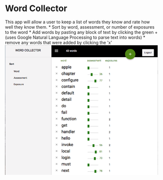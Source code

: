 # Word Collector

This app will allow a user to keep a list of words they know and rate how well they know them.
	* Sort by word, assessment, or number of exposures to the word
	* Add words by pasting any block of text by clicking the green + (uses Google Natural Language Processing to parse text into words)
	* remove any words that were added by clicking the 'x'
![Screenshot of Word Collector](/screenshots/words-screen-shot.png?raw=true "Word Collector")

